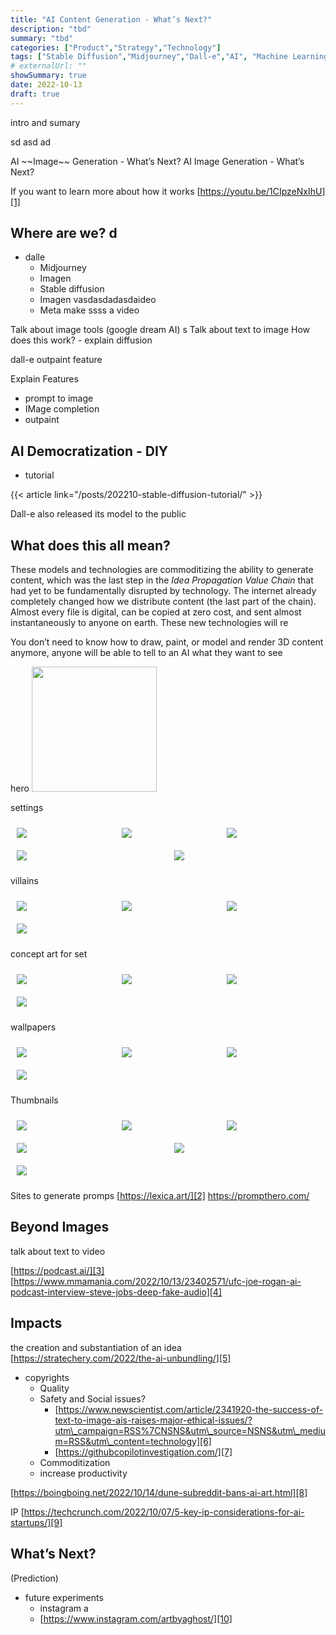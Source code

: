 ```yaml
---
title: "AI Content Generation - What’s Next?"
description: "tbd"
summary: "tbd"
categories: ["Product","Strategy","Technology"]
tags: ["Stable Diffusion","Midjourney","Dall-e","AI", "Machine Learning"]
# externalUrl: ""
showSummary: true
date: 2022-10-13
draft: true
---
```


intro and sumary

sd
asd
ad

AI \~\~Image\~\~ Generation - What’s Next?
AI Image Generation - What’s Next?


If you want to learn more about how it works
[https://youtu.be/1CIpzeNxIhU][1]









  
  

## Where are we? d
- dalle
	- Midjourney
	- Imagen
	- Stable diffusion
	- Imagen vasdasdadasdaideo
	- Meta make ssss a video

Talk about image tools (google dream AI)
s
Talk about text to image 
How does this work? - explain diffusion

dall-e outpaint feature

Explain Features
- prompt to image
- IMage completion
- outpaint


## AI Democratization - DIY
- tutorial

{{< article link="/posts/202210-stable-diffusion-tutorial/" >}}

Dall-e also released its model to the public

## What does this all mean?

These models and technologies are commoditizing the ability to generate content, which was the last step in the _Idea Propagation Value Chain_  that had yet to be fundamentally disrupted by technology. The internet already completely changed how we distribute content (the last part of the chain). Almost every file is digital, can be copied at zero cost, and sent almost instantaneously to anyone on earth.  These new technologies will re

You don’t need to know how to draw, paint, or model and render 3D content anymore, anyone will be able to tell to an AI what they want to see 



hero
<img class="thumbnailshadow" style="width:200px" src="hero/000047.1230497053.png"/>

settings
<div style="display: flex; flex-wrap: wrap;">

  <div style="flex: 1; margin:10px; min-width:128px">
    <img class="thumbnailshadow" src="settings/000024.2854274560.png"/>
  </div>

  <div style="flex: 1; margin:10px; min-width:128px">
    <img class="thumbnailshadow" src="settings/000064.2352706489.png"/>
  </div>

  <div style="flex: 1; margin:10px; min-width:128px">
    <img class="thumbnailshadow" src="settings/000068.1565055732.png"/>
  </div>

  <div style="flex: 1; margin:10px; min-width:128px">
    <img class="thumbnailshadow" src="settings/000068.3447857722.png"/>
  </div>

  <div style="flex: 1; margin:10px; min-width:128px">
    <img class="thumbnailshadow" src="settings/000146.2504815347.png"/>
  </div>

</div>


villains
<div style="display: flex; flex-wrap: wrap;">

  <div style="flex: 1; margin:10px; min-width:128px">
    <img class="thumbnailshadow" src="villains/000025.2216209323.png"/>
  </div>

  <div style="flex: 1; margin:10px; min-width:128px">
    <img class="thumbnailshadow" src="villains/000026.1423747925.png"/>
  </div>

  <div style="flex: 1; margin:10px; min-width:128px">
    <img class="thumbnailshadow" src="villains/000039.622734031.png"/>
  </div>

  <div style="flex: 1; margin:10px; min-width:128px">
    <img class="thumbnailshadow" src="villains/000044.2404512080.png"/>
  </div>

</div>

concept art for set

<div style="display: flex; flex-wrap: wrap;">

  <div style="flex: 1; margin:10px; min-width:128px">
    <img class="thumbnailshadow" src="concept_art/000028.4255152621.png"/>
  </div>

   <div style="flex: 1; margin:10px; min-width:128px">
    <img class="thumbnailshadow" src="concept_art/000029.1079280259.png"/>
  </div>

  <div style="flex: 1; margin:10px; min-width:128px">
    <img class="thumbnailshadow" src="concept_art/000030.3825566481.png"/>
  </div>

  <div style="flex: 1; margin:10px; min-width:128px">
    <img class="thumbnailshadow" src="concept_art/000031.1604394908.png"/>
  </div>
</div>


wallpapers

<div style="display: flex; flex-wrap: wrap;">

  <div style="flex: 1; margin:10px; min-width:128px">
    <img class="thumbnailshadow" src="wallpapers/000117.567076559.png"/>
  </div>
  
  <div style="flex: 1; margin:10px; min-width:128px">
    <img class="thumbnailshadow" src="wallpapers/000118.3067614614.png"/>
  </div>

  <div style="flex: 1; margin:10px; min-width:128px">
    <img class="thumbnailshadow" src="wallpapers/000119.4047907593.png"/>
  </div>

  <div style="flex: 1; margin:10px; min-width:128px">
    <img class="thumbnailshadow" src="wallpapers/000119.69463507.png"/>
  </div>

</div>

Thumbnails

<div style="display: flex; flex-wrap: wrap;">

  <div style="flex: 1; margin:10px; min-width:128px">
    <img class="thumbnailshadow" src="thumbnails/000104.1330334134.png"/>
  </div>

  <div style="flex: 1; margin:10px; min-width:128px">
    <img class="thumbnailshadow" src="thumbnails/000108.1301020889.png"/>
  </div>

  <div style="flex: 1; margin:10px; min-width:128px">
    <img class="thumbnailshadow" src="thumbnails/000121.1119286522.png"/>
  </div>

  <div style="flex: 1; margin:10px; min-width:128px">
    <img class="thumbnailshadow" src="thumbnails/000126.2675941357.png"/>
  </div>

  <div style="flex: 1; margin:10px; min-width:200px">
    <img class="thumbnailshadow" src="thumbnails/000085.2682514393.png"/>
  </div>

  <div style="flex: 1; margin:10px; min-width:200px">
    <img class="thumbnailshadow" src="thumbnails/000145.2404672998.png"/>
  </div>

</div>


Sites to generate promps
[https://lexica.art/][2]
https://prompthero.com/

## Beyond Images

talk about text to video

[https://podcast.ai/][3]
[https://www.mmamania.com/2022/10/13/23402571/ufc-joe-rogan-ai-podcast-interview-steve-jobs-deep-fake-audio][4]

## Impacts

the creation and substantiation of an idea [https://stratechery.com/2022/the-ai-unbundling/][5]

- copyrights
	- Quality
	- Safety and Social issues?
		- [https://www.newscientist.com/article/2341920-the-success-of-text-to-image-ais-raises-major-ethical-issues/?utm\_campaign=RSS%7CNSNS&utm\_source=NSNS&utm\_medium=RSS&utm\_content=technology][6]
		- [https://githubcopilotinvestigation.com/][7]
	- Commoditization
	- increase productivity

[https://boingboing.net/2022/10/14/dune-subreddit-bans-ai-art.html][8]

IP
[https://techcrunch.com/2022/10/07/5-key-ip-considerations-for-ai-startups/][9]


## What’s Next?
(Prediction)
- future experiments
	- instagram a
	- [https://www.instagram.com/artbyaghost/][10]



[1]:	https://youtu.be/1CIpzeNxIhU
[2]:	https://lexica.art/
[3]:	https://podcast.ai/
[4]:	https://www.mmamania.com/2022/10/13/23402571/ufc-joe-rogan-ai-podcast-interview-steve-jobs-deep-fake-audio
[5]:	https://stratechery.com/2022/the-ai-unbundling/
[6]:	https://www.newscientist.com/article/2341920-the-success-of-text-to-image-ais-raises-major-ethical-issues/?utm_campaign=RSS%7CNSNS&utm_source=NSNS&utm_medium=RSS&utm_content=technology
[7]:	https://githubcopilotinvestigation.com/
[8]:	https://boingboing.net/2022/10/14/dune-subreddit-bans-ai-art.html
[9]:	https://techcrunch.com/2022/10/07/5-key-ip-considerations-for-ai-startups/
[10]:	https://www.instagram.com/artbyaghost/